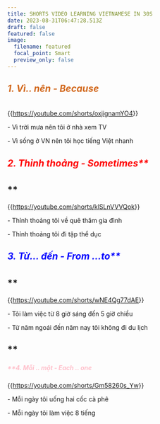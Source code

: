 ```yaml
---
title: SHORTS VIDEO LEARNING VIETNAMESE IN 30S
date: 2023-08-31T06:47:28.513Z
draft: false
featured: false
image:
  filename: featured
  focal_point: Smart
  preview_only: false
---
```

## **<h5 style="color:chocolate;">1﻿. Vì.. nên - Because</h5>**

{{<https://youtube.com/shorts/oxjignamYO4>}}

\- V﻿ì trời mưa nên tôi ở nhà xem TV 

\- V﻿ì sống ở VN nên tôi học tiếng Việt nhanh 

## **<h5 style="color:red;"> 2.** T﻿hỉnh thoảng - Sometimes**</h5>**

{{<https://youtube.com/shorts/klSLnVVVQok>}}

\-﻿ Thỉnh thoảng tôi về quê thăm gia đình

\-﻿ Thỉnh thoảng tôi đi tập thể dục

## **<h5 style="color:blue;">** 3. T﻿ừ... đến - From ...to**</h5>**

{{<https://youtube.com/shorts/wNE4Qg77dAE>}}

\-﻿ Tôi làm việc từ 8 giờ sáng đến 5 giờ chiều

\-﻿ Từ năm ngoái đến năm nay tôi không đi du lịch

## **<h5 style="color:pink;">**4. M﻿ỗi .. một - Each .. one **</h5>**



{{<https://youtube.com/shorts/Gm58260s_Yw>}}

\-﻿ Mỗi ngày tôi uống hai cốc cà phê

\-﻿ Mỗi ngày tôi làm việc 8 tiếng